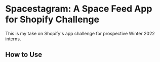 # Spacestagram: A Space Feed App for Shopify Challenge

This is my take on Shopify's app challenge for prospective Winter 2022 interns.

## How to Use
